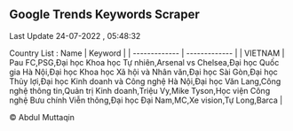 

## Google Trends Keywords Scraper 
 
Last Update 24-07-2022 , 05:48:32

Country List :
 Name  | Keyword |
| ------------- | ------------- |
| VIETNAM | Pau FC,PSG,Đại học Khoa học Tự nhiên,Arsenal vs Chelsea,Đại học Quốc gia Hà Nội,Đại học Khoa học Xã hội và Nhân văn,Đại học Sài Gòn,Đại học Thủy lợi,Đại học Kinh doanh và Công nghệ Hà Nội,Đại học Văn Lang,Công nghệ thông tin,Quản trị Kinh doanh,Triệu Vy,Mike Tyson,Học viện Công nghệ Bưu chính Viễn thông,Đại học Đại Nam,MC,Xe vision,Tự Long,Barca |



© Abdul Muttaqin 
